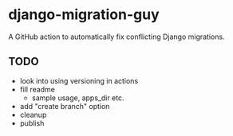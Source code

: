 # django-migration-guy

A GitHub action to automatically fix conflicting Django migrations.


## TODO
- look into using versioning in actions
- fill readme
    - sample usage, apps_dir etc.
- add "create branch" option
- cleanup
- publish
